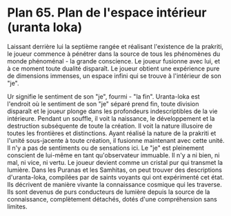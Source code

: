 # Plan 65. Plan de l'espace intérieur (uranta loka)

Laissant derrière lui la septième rangée et réalisant l'existence de la prakriti, le joueur commence à pénétrer dans la source de tous les phénomènes du monde phénoménal - la grande conscience. Le joueur fusionne avec lui, et à ce moment toute dualité disparaît. Le joueur obtient une expérience pure de dimensions immenses, un espace infini qui se trouve à l'intérieur de son "je".

Ur signifie le sentiment de son "je", fourmi - "la fin". Uranta-loka est l'endroit où le sentiment de son "je" séparé prend fin, toute division disparaît et le joueur plonge dans les profondeurs indescriptibles de la vie intérieure. Pendant un souffle, il voit la naissance, le développement et la destruction subséquente de toute la création. Il voit la nature illusoire de toutes les frontières et distinctions. Ayant réalisé la nature de la prakriti et l'unité sous-jacente à toute création, il fusionne maintenant avec cette unité. Il n'y a pas de sentiments ou de sensations ici. Le "je" est pleinement conscient de lui-même en tant qu'observateur immuable. Il n'y a ni bien, ni mal, ni vice, ni vertu. Le joueur devient comme un cristal pur qui transmet la lumière. Dans les Puranas et les Samhitas, on peut trouver des descriptions d'uranta-loka, compilées par de saints voyants qui ont expérimenté cet état. Ils décrivent de manière vivante la connaissance cosmique qui les traverse. Ils sont devenus de purs conducteurs de lumière depuis la source de la connaissance, complètement détachés, dotés d'une compréhension sans limites.
